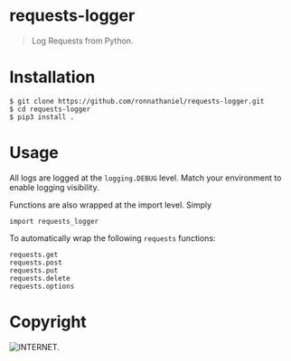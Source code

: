 # requests-logger

> Log Requests from Python.

# Installation

    $ git clone https://github.com/ronnathaniel/requests-logger.git
    $ cd requests-logger
    $ pip3 install .

# Usage

All logs are logged at the `logging.DEBUG` level. Match your environment to enable logging visibility.

Functions are also wrapped at the import level. Simply

    import requests_logger

To automatically wrap the following `requests` functions:
    
    requests.get
    requests.post
    requests.put
    requests.delete
    requests.options

# Copyright



![INTERNET.](https://www.street-artwork.com/uploads/document/5f79e7c035b74285110894.jpg)